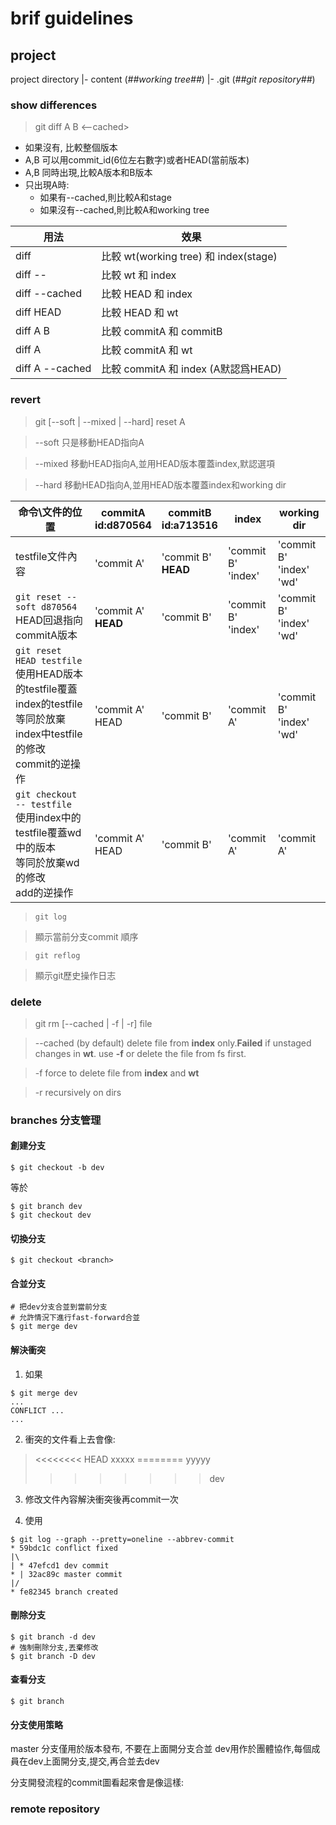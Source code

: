 # brif guidelines
## project 
project directory
  |- content (_##working tree##_)
  |- .git (_##git repository##_)

### show differences
> git diff A B <file> <--cached>
- 如果沒有<file>, 比較整個版本
- A,B 可以用commit_id(6位左右數字)或者HEAD(當前版本) 
- A,B 同時出現,比較A版本和B版本
- 只出現A時:
  - 如果有--cached,則比較A和stage
  - 如果沒有--cached,則比較A和working tree

用法 | 效果
--- | ---
diff 		| 比較 wt(working tree) 和 index(stage)
diff -- 	| 比較 wt 和 index
diff --cached 	| 比較 HEAD 和 index
diff HEAD	| 比較 HEAD 和 wt
diff A B 	| 比較 commitA 和 commitB
diff A 		| 比較 commitA 和 wt
diff A --cached	| 比較 commitA 和 index (A默認爲HEAD)

### revert
> git [--soft | --mixed | --hard] reset A <file>

> --soft 只是移動HEAD指向A

> --mixed 移動HEAD指向A,並用HEAD版本覆蓋index,默認選項

> --hard 移動HEAD指向A,並用HEAD版本覆蓋index和working dir

命令\文件的位置 | commitA<br/>id:d870564 | commitB<br/>id:a713516 | index | working dir
---|---|---|---|---
testfile文件內容 | 'commit A' | 'commit B'<br/>**HEAD** | 'commit B'<br/>'index' | 'commit B'<br/>'index'<br/>'wd'
```git reset --soft d870564```<br/>HEAD回退指向commitA版本 | 'commit A'<br/>**HEAD** | 'commit B' | 'commit B'<br/>'index' | 'commit B'<br/>'index'<br/>'wd'
```git reset HEAD testfile```<br/>使用HEAD版本的testfile覆蓋index的testfile<br/>等同於放棄index中testfile的修改<br/>commit的逆操作 | 'commit A'<br/>HEAD | 'commit B' | 'commit A' | 'commit B'<br/>'index'<br/>'wd'
```git checkout -- testfile```<br/>使用index中的testfile覆蓋wd中的版本<br/>等同於放棄wd的修改<br/>add的逆操作|'commit A'<br/>HEAD | 'commit B' | 'commit A' | 'commit A'

> ```git log```

> 顯示當前分支commit 順序

> ```git reflog```

> 顯示git歷史操作日志

### delete
> git rm [--cached | -f | -r] file

> --cached (by default) delete file from **index** only.**Failed** if unstaged changes in **wt**. use **-f** or delete the file from fs first.

> -f force to delete file from **index** and **wt**

> -r recursively on dirs

### branches 分支管理

#### 創建分支
```
$ git checkout -b dev
```
等於
```
$ git branch dev
$ git checkout dev
```
#### 切換分支
```
$ git checkout <branch>
```
#### 合並分支
```
# 把dev分支合並到當前分支
# 允許情況下進行fast-forward合並
$ git merge dev
```
#### 解決衝突
1. 如果
```
$ git merge dev
...
CONFLICT ...
...
```
2. 衝突的文件看上去會像:
> <<<<<<<< HEAD
xxxxx
========
yyyyy
>>>>>>>> dev
>

3. 修改文件內容解決衝突後再commit一次

4. 使用
```
$ git log --graph --pretty=oneline --abbrev-commit
* 59bdc1c conflict fixed
|\
| * 47efcd1 dev commit
* | 32ac89c master commit
|/
* fe82345 branch created
```


#### 刪除分支
```
$ git branch -d dev
# 強制刪除分支,丟棄修改
$ git branch -D dev
```
#### 查看分支
```
$ git branch
```

#### 分支使用策略
master 分支僅用於版本發布, 不要在上面開分支合並
dev用作於團體協作,每個成員在dev上面開分支,提交,再合並去dev

分支開發流程的commit圖看起來會是像這樣:


### remote repository
